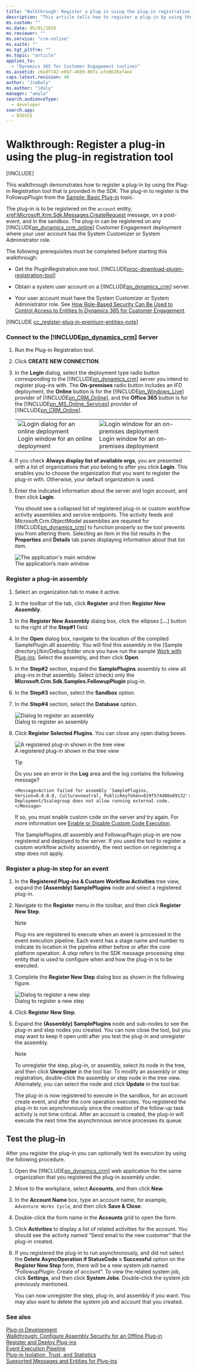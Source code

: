 ```yaml
---
title: "Walkthrough: Register a plug-in using the plug-in registration tool (Developer Guide for Dynamics 365 for Customer Engagement)| MicrosoftDocs"
description: "This article tells how to register a plug-in by using the Plug-in Registration tool that is provided in the SDK."
ms.custom: ""
ms.date: 05/01/2018
ms.reviewer: ""
ms.service: "crm-online"
ms.suite: ""
ms.tgt_pltfrm: ""
ms.topic: "article"
applies_to: 
  - "Dynamics 365 for Customer Engagement (online)"
ms.assetid: c0adf742-e0b7-4699-8972-afe0638af4e4
caps.latest.revision: 48
author: "JimDaly"
ms.author: "jdaly"
manager: "amyla"
search.audienceType: 
  - developer
search.app: 
  - D365CE
---
```

# Walkthrough: Register a plug-in using the plug-in registration tool

[!INCLUDE[](../includes/cc_applies_to_update_9_0_0.md)]

This walkthrough demonstrates how to register a plug-in by using the Plug-in Registration tool that is provided in the SDK. The plug-in to register is the FollowupPlugin from the [Sample: Basic Plug-in](sample-create-basic-plugin.md) topic.  

 The plug-in is to be registered on the `account` entity, <xref:Microsoft.Xrm.Sdk.Messages.CreateRequest> message, on a post-event, and in the sandbox. The plug-in can be registered on any [!INCLUDE[pn_dynamics_crm_online](../includes/pn-dynamics-crm-online.md)] Customer Engagement deployment where your user account has the System Customizer or System Administrator role.  

 The following prerequisites must be completed before starting this walkthrough:  

- Get the PluginRegistration.exe tool. [!INCLUDE[proc-download-plugin-registration-tool](../includes/proc-download-plugin-registration-tool.md)] 

- Obtain a system user account on a [!INCLUDE[pn_dynamics_crm](../includes/pn-dynamics-crm.md)] server.  

- Your user account must have the System Customizer or System Administrator role. See [How Role-Based Security Can Be Used to Control Access to Entities In Dynamics 365 for Customer Engagement](security-dev/how-role-based-security-control-access-entities.md).  

[!INCLUDE [cc_register-plug-in-premium-entities-note](../includes/cc_register-plug-in-premium-entities-note.md)]

### Connect to the [!INCLUDE[pn_dynamics_crm](../includes/pn-dynamics-crm.md)] Server  

1. Run the Plug-in Registration tool.  

2. Click **CREATE NEW CONNECTION**.  

3. In the **Login** dialog, select the deployment type radio button corresponding to the [!INCLUDE[pn_dynamics_crm](../includes/pn-dynamics-crm.md)] server you intend to register plug-ins with. The **On-premises** radio button includes an IFD deployment, the **Online** button is for the [!INCLUDE[pn_Windows_Live](../includes/pn-windows-live.md)] provider of [!INCLUDE[pn_CRM_Online](../includes/pn-crm-online.md)], and the **Office 365** button is for the [!INCLUDE[pn_MS_Online_Services](../includes/pn-ms-online-services.md)] provider of [!INCLUDE[pn_CRM_Online](../includes/pn-crm-online.md)].  


   |                                                                                                                                                                |                                                                                                                                                                                   |
   |----------------------------------------------------------------------------------------------------------------------------------------------------------------|-----------------------------------------------------------------------------------------------------------------------------------------------------------------------------------|
   | ![Login dialog for an online deployment](media/crm-v6s-pr-login-online.PNG "Login dialog for an online deployment")<br />Login window for an online deployment | ![Login window for an on&#45;premises deployment](media/crm-v6s-pr-login-onprem.png "Login window for an on-premises deployment")<br />Login window for an on-premises deployment |


4. If you check **Always display list of available orgs**, you are presented with a list of organizations that you belong to after you click **Login**. This enables you to choose the organization that you want to register the plug-in with. Otherwise, your default organization is used.  

5. Enter the indicated information about the server and login account, and then click **Login**.  

   You should see a collapsed list of registered plug-in or custom workflow activity assemblies and service endpoints. The activity feeds and Microsoft.Crm.ObjectModel assemblies are required for [!INCLUDE[pn_dynamics_crm](../includes/pn-dynamics-crm.md)] to function properly so the tool prevents you from altering them. Selecting an item in the list results in the **Properties** and **Details** tab panes displaying information about that list item.  

   ![The application's main window](media/crm-v6s-pr-main-window.PNG "The application's main window")  
   The application’s main window  

### Register a plug-in assembly  

1. Select an organization tab to make it active.  

2. In the toolbar of the tab, click **Register** and then **Register New Assembly**.  

3. In the **Register New Assembly** dialog box, click the ellipses [**…**] button to the right of the **Step#1** field.  

4. In the **Open** dialog box, navigate to the location of the compiled SamplePlugin.dll assembly. You will find this assembly in the [Sample directory]/bin/Debug folder once you have run the sample [Work with Plug-ins](https://code.msdn.microsoft.com/Sample-Create-a-basic-plug-64d86ade). Select the assembly, and then click **Open**.  

5. In the **Step#2** section, expand the **SamplePlugins** assembly to view all plug-ins in that assembly. Select (check) only the **Microsoft.Crm.Sdk.Samples.FollowupPlugin** plug-in.  

6. In the **Step#3** section, select the **Sandbox** option.  

7. In the **Step#4** section, select the **Database** option.  

   ![Dialog to register an assembly](media/crm-v6s-pr-assembly-registration.png "Dialog to register an assembly")  
   Dialog to register an assembly  

8. Click **Register Selected Plugins**. You can close any open dialog boxes.  

   ![A registered plug&#45;in shown in the tree view](media/crm-v6s-pr-registered-plugin.PNG "A registered plug-in shown in the tree view")  
   A registered plug-in shown in the tree view  

   > [!TIP]
   >  Do you see an error in the **Log** area and the log contains the following message?  
   >   
   >  `<Message>Action failed for assembly 'SamplePlugins, Version=0.0.0.0, Culture=neutral, PublicKeyToken=829f574d80e89132': Deployment/Scalegroup does not allow running external code.</Message>`  
   >   
   >  If so, you must enable custom code on the server and try again. For more information see [Enable or Disable Custom Code Execution](register-deploy-plugins.md#bkmk_enablecode).  

   The SamplePlugins.dll assembly and FollowupPlugin plug-in are now registered and deployed to the server. If you used the tool to register a custom workflow activity assembly, the next section on registering a step does not apply.  

### Register a plug-in step for an event  

1. In the **Registered Plug-ins & Custom Workflow Activities** tree view, expand the **(Assembly) SamplePlugins** node and select a registered plug-in.  

2. Navigate to the **Register** menu in the toolbar, and then click **Register New Step**.  

   > [!NOTE]
   >  Plug-ins are registered to execute when an event is processed in the event execution pipeline. Each event has a stage name and number to indicate its location in the pipeline either before or after the core platform operation. A *step* refers to the SDK message processing step entity that is used to configure when and how the plug-in is to be executed.  

3. Complete the **Register New Step** dialog box as shown in the following figure.  

   ![Dialog to register a new step](media/crm-v6s-pr-register-step.png "Dialog to register a new step")  
   Dialog to register a new step  

4. Click **Register New Step**.  

5. Expand the **(Assembly) SamplePlugins** node and sub-nodes to see the plug-in and step nodes you created. You can now close the tool, but you may want to keep it open until after you test the plug-in and unregister the assembly.  

   > [!NOTE]
   >  To unregister the step, plug-in, or assembly, select its node in the tree, and then click **Unregister** in the tool bar.  To modify an assembly or step registration, double-click the assembly or step node in the tree view. Alternately, you can select the node and click **Update** in the tool bar.  

   The plug-in is now registered to execute in the sandbox, for an account create event, and after the core operation executes. You registered the plug-in to run asynchronously since the creation of the follow-up task activity is not time critical. After an account is created, the plug-in will execute the next time the asynchronous service processes its queue.  

## Test the plug-in  
 After you register the plug-in you can optionally test its execution by using the following procedure.  

1. Open the [!INCLUDE[pn_dynamics_crm](../includes/pn-dynamics-crm.md)] web application for the same organization that you registered the plug-in assembly under.  

2. Move to the workplace, select **Accounts**, and then click **New**.  

3. In the **Account Name** box, type an account name, for example, `Adventure Works Cycle`, and then click **Save & Close**.  

4. Double-click the form name in the **Accounts** grid to open the form.  

5. Click **Activities** to display a list of related activities for the account. You should see the activity named “Send email to the new customer“ that the plug-in created.  

6. If you registered the plug-in to run asynchronously, and did not select the **Delete AsyncOperation if StatusCode = Successful** option on the **Register New Step** form, there will be a new system job named “FollowupPlugin: Create of account”. To view the related system job, click **Settings**, and then click **System Jobs**. Double-click the system job previously mentioned.  

   You can now unregister the step, plug-in, and assembly if you want. You may also want to delete the system job and account that you created.  

### See also  
 [Plug-in Development](plugin-development.md)   
 [Walkthrough: Configure Assembly Security for an Offline Plug-in](walkthrough-configure-assembly-security-offline-plugin.md)   
 [Register and Deploy Plug-ins](register-deploy-plugins.md)   
 [Event Execution Pipeline](event-execution-pipeline.md)   
 [Plug-in Isolation, Trust, and Statistics](plugin-isolation-trusts-statistics.md)   
 [Supported Messages and Entities for Plug-ins](supported-messages-entities-plugin.md)
